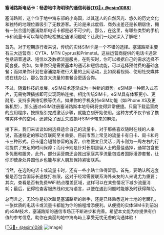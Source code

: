 **塞浦路斯电话卡：畅游地中海明珠的通信利器[[TG💪+ @esim1088](https://t.me/s/esim1088)]**

塞浦路斯，这个位于地中海东部的小岛国，以其迷人的自然风光、悠久的历史文化和独特的地理位置吸引了无数游客。无论是来此度假、商务出差还是长期居住，拥有一张合适的塞浦路斯电话卡都是必不可少的。那么，在这里，有哪些类型的手机卡和流量卡可以帮助你轻松搞定通讯问题呢？让我们一起来深入了解吧！

首先，对于短期旅行者来说，传统的实体SIM卡是一个不错的选择。塞浦路斯主要有三大运营商：CYTA、MTN Cyprus和Primetel。这些运营商提供的电话卡通常包括语音通话、短信以及数据流量服务。在购买时，你可以根据自己的需求选择不同套餐。例如，如果你只是需要基本的通话和短信功能，可以选择预付费的基础套餐；而如果你计划在塞浦路斯进行大量的上网活动，比如观看视频、使用社交媒体或在线办公，那么包含大流量的套餐会更适合你。

不过，随着科技的发展，eSIM技术逐渐成为一种新的趋势。eSIM是一种嵌入式芯片，无需物理插拔即可实现网络连接。相比传统SIM卡，eSIM具有体积更小、更耐用、支持多网络切换等优点。如果你的手机支持eSIM功能（如iPhone XS及更新机型），那么通过eSIM注册塞浦路斯本地号码将变得异常便捷。只需下载运营商的应用程序，按照指引完成激活步骤，就能立刻开始使用。这种方式不仅节省了携带实体卡的空间，还避免了因丢失或损坏SIM卡带来的麻烦。

接下来，我们来谈谈如何选择适合自己的流量卡。对于那些喜欢随时在线的人来说，高速稳定的移动互联网至关重要。目前市面上常见的流量卡有日卡、周卡和月卡三种形式。日卡适合短暂停留的游客，价格便宜且灵活；周卡则为一周左右的行程提供了充足的时间保障；而月卡则是针对长期逗留人士的最佳选择，通常包含更多优惠和服务。此外，部分运营商还会推出家庭共享流量包或者国际漫游套餐，让你即使身处异国他乡也能与家人朋友保持紧密联系。

当然，在选购电话卡或流量卡时，还有一些小贴士值得留意。首先，要确认所选套餐是否包含国际长途拨打权限，这对于经常需要联系海外亲友的人来说尤为重要；其次，查看是否有免费WiFi热点覆盖区域，这样可以在某些情况下减少流量消耗；最后，记得检查客服热线和支持语言，以便在遇到问题时能够及时获得帮助。

总而言之，无论你是初次踏足塞浦路斯的新手，还是已经熟悉这片土地的老面孔，一张优质的电话卡或流量卡都能为你的旅程增添便利。从便捷的实体SIM卡到前沿的eSIM技术，塞浦路斯的通信市场正不断进步和完善。希望本文能为你提供有价值的参考信息，助你在美丽的地中海岛屿上享受无忧无虑的沟通体验！

[[TG💪+ @esim1088](https://t.me/s/esim1088) ![Image](https://i.postimg.cc/4NQfJmqS/Snipaste-2025-05-13-00-14-12.png)]